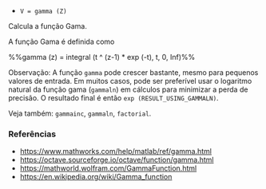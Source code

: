 * `V = gamma (Z)`

Calcula a função Gama.

A função Gama é definida como

%%gamma (z) = integral (t ^ (z-1) * exp (-t), t, 0, Inf)%%

Observação: A função `gamma` pode crescer bastante, mesmo para
pequenos valores de entrada. Em muitos casos, pode ser preferível usar o
logaritmo natural da função gama (`gammaln`) em cálculos
para minimizar a perda de precisão. O resultado final é então `exp (RESULT_USING_GAMMALN)`.

Veja também: `gammainc`, `gammaln`, `factorial`.

### Referências

* https://www.mathworks.com/help/matlab/ref/gamma.html
* https://octave.sourceforge.io/octave/function/gamma.html
* https://mathworld.wolfram.com/GammaFunction.html
* https://en.wikipedia.org/wiki/Gamma_function
